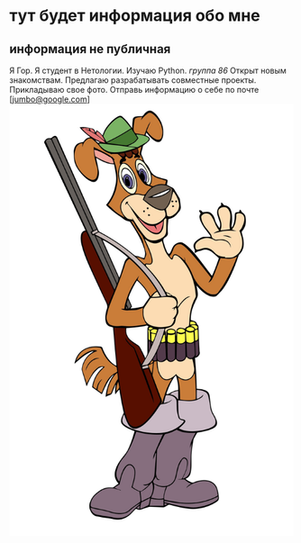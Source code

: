 # тут будет информация обо мне
## информация не публичная

Я Гор. Я студент в Нетологии. Изучаю Python. *группа 86*
Открыт новым знакомствам. 
Предлагаю разрабатывать совместные проекты.
Прикладываю свое фото. 
Отправь информацию о себе по почте [jumbo@google.com]
![Alt text](sP2Ur8SHLcQWFWIND1hlsOYJf82EUixhBwfjE5l4loUnfq3I8Si1AkJWXe7r11RwJW2yrZCYtgoBeCSQ5OQw4tQy.jpg)